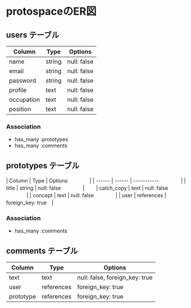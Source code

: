 
# protospaceのER図

## users テーブル

| Column     | Type   | Options     |
|  --------  | ------ | ----------- |
| name       | string | null: false |
| email      | string | null: false |
| password   | string | null: false |
| profile    | text   | null: false |
| occupation | text   | null: false |
| position   | text   | null: false |

### Association

- has_many :prototypes
- has_many :comments

## prototypes テーブル

| Column     | Type       | Options     　　　　|
| ------     | ------     | ----------- 　　　　|
| title      | string     | null: false 　　　　|　　
| catch_copy | text       | null: false 　　　　|
| concept    | text       | null: false　　　　 |
| user       | references | foreign_key: true　|


### Association

- has_many :comments

## comments テーブル

| Column    | Type       | Options                        |
| ------    | ---------- | ------------------------------ |
| text      | text       | null: false, foreign_key: true |
| user      | references | foreign_key: true              |
| prototype | references | foreign_key: true              |


